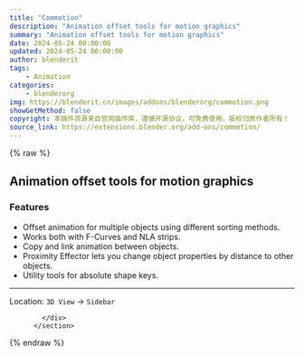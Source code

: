 ```yaml
---
title: "Commotion"
description: "Animation offset tools for motion graphics"
summary: "Animation offset tools for motion graphics"
date: 2024-05-24 00:00:00
updated: 2024-05-24 00:00:00
author: blenderit
tags: 
    - Animation
categories:
    - blenderorg
img: https://blenderit.cn/images/addons/blenderorg/commotion.png
showGetMethod: false
copyright: 本插件资源来自官网插件库，遵循开源协议，可免费使用，版权归原作者所有！
source_link: https://extensions.blender.org/add-ons/commotion/
---
```


{% raw %}
<section id="about" class="mt-3">
            <div class="box style-rich-text">
              <h2>Animation offset tools for motion graphics</h2>
<h3>Features</h3>
<ul>
<li>Offset animation for multiple objects using different sorting methods.</li>
<li>Works both with F-Curves and NLA strips.</li>
<li>Copy and link animation between objects.</li>
<li>Proximity Effector lets you change object properties by distance to other objects.</li>
<li>Utility tools for absolute shape keys.</li>
</ul>
<hr>
<p>Location: <code>3D View</code> → <code>Sidebar</code></p>

            </div>
          </section>
<div style="display: none">blenderorg</div>
{% endraw %}